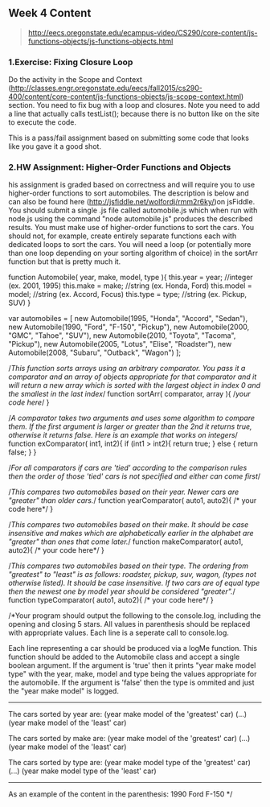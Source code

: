 ## Week 4 Content
> http://eecs.oregonstate.edu/ecampus-video/CS290/core-content/js-functions-objects/js-functions-objects.html

### 1.Exercise: Fixing Closure Loop
Do the activity in the Scope and Context (http://classes.engr.oregonstate.edu/eecs/fall2015/cs290-400/content/core-content/js-functions-objects/js-scope-context.html) section. You need to fix bug with a loop and closures. Note you need to add a line that actually calls testList(); because there is no button like on the site to execute the code.

This is a pass/fail assignment based on submitting some code that looks like you gave it a good shot.

### 2.HW Assignment: Higher-Order Functions and Objects
his assignment is graded based on correctness and will require you to use higher-order functions to sort automobiles. The description is below and can also be found here  (http://jsfiddle.net/wolfordj/rmm2r6ky/)on jsFiddle. You should submit a single .js file called automobile.js which when run with node.js using the command "node automobile.js" produces the described results. You must make use of  higher-order functions to sort the cars. You should not, for example, create entirely separate functions each with dedicated loops to sort the cars. You will need a loop (or potentially more than one loop depending on your sorting algorithm of choice) in the sortArr function but that is pretty much it.

function Automobile( year, make, model, type ){
    this.year = year; //integer (ex. 2001, 1995)
    this.make = make; //string (ex. Honda, Ford)
    this.model = model; //string (ex. Accord, Focus)
    this.type = type; //string (ex. Pickup, SUV)
}

var automobiles = [ 
    new Automobile(1995, "Honda", "Accord", "Sedan"),
    new Automobile(1990, "Ford", "F-150", "Pickup"),
    new Automobile(2000, "GMC", "Tahoe", "SUV"),
    new Automobile(2010, "Toyota", "Tacoma", "Pickup"),
    new Automobile(2005, "Lotus", "Elise", "Roadster"),
    new Automobile(2008, "Subaru", "Outback", "Wagon")
    ];

/*This function sorts arrays using an arbitrary comparator. You pass it a comparator and an array of objects appropriate for that comparator and it will return a new array which is sorted with the largest object in index 0 and the smallest in the last index*/
function sortArr( comparator, array ){
    /*your code here*/
}

/*A comparator takes two arguments and uses some algorithm to compare them. If the first argument is larger or greater than the 2nd it returns true, otherwise it returns false. Here is an example that works on integers*/
function exComparator( int1, int2){
    if (int1 > int2){
        return true;
    } else {
        return false;
    }
}

/*For all comparators if cars are 'tied' according to the comparison rules then the order of those 'tied' cars is not specified and either can come first*/

/*This compares two automobiles based on their year. Newer cars are "greater" than older cars.*/
function yearComparator( auto1, auto2){
    /* your code here*/
}

/*This compares two automobiles based on their make. It should be case insensitive and makes which are alphabetically earlier in the alphabet are "greater" than ones that come later.*/
function makeComparator( auto1, auto2){
    /* your code here*/
}

/*This compares two automobiles based on their type. The ordering from "greatest" to "least" is as follows: roadster, pickup, suv, wagon, (types not otherwise listed). It should be case insensitive. If two cars are of equal type then the newest one by model year should be considered "greater".*/
function typeComparator( auto1, auto2){
    /* your code here*/
}

/*Your program should output the following to the console.log, including the opening and closing 5 stars. All values in parenthesis should be replaced with appropriate values. Each line is a seperate call to console.log.

Each line representing a car should be produced via a logMe function. This function should be added to the Automobile class and accept a single boolean argument. If the argument is 'true' then it prints "year make model type" with the year, make, model and type being the values appropriate for the automobile. If the argument is 'false' then the type is ommited and just the "year make model" is logged.

*****
The cars sorted by year are:
(year make model of the 'greatest' car)
(...)
(year make model of the 'least' car)

The cars sorted by make are:
(year make model of the 'greatest' car)
(...)
(year make model of the 'least' car)

The cars sorted by type are:
(year make model type of the 'greatest' car)
(...)
(year make model type of the 'least' car)
*****

As an example of the content in the parenthesis:
1990 Ford F-150 */
